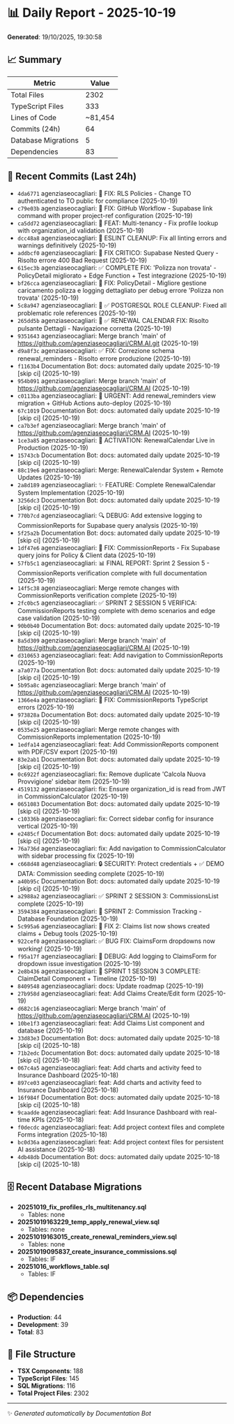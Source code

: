 # 📊 Daily Report - 2025-10-19

**Generated**: 19/10/2025, 19:30:58

## 📈 Summary

| Metric | Value |
|--------|-------|
| Total Files | 2302 |
| TypeScript Files | 333 |
| Lines of Code | ~81,454 |
| Commits (24h) | 64 |
| Database Migrations | 5 |
| Dependencies | 83 |

## 📝 Recent Commits (Last 24h)

- `4da6771` agenziaseocagliari: 🔐 FIX: RLS Policies - Change TO authenticated to TO public for compliance (2025-10-19)
- `c79e03b` agenziaseocagliari: 🔧 FIX: GitHub Workflow - Supabase link command with proper project-ref configuration (2025-10-19)
- `ca5dd72` agenziaseocagliari: 🔐 FEAT: Multi-tenancy - Fix profile lookup with organization_id validation (2025-10-19)
- `dcc48a8` agenziaseocagliari: 🔧 ESLINT CLEANUP: Fix all linting errors and warnings definitively (2025-10-19)
- `addbcf0` agenziaseocagliari: 🔧 FIX CRITICO: Supabase Nested Query - Risolto errore 400 Bad Request (2025-10-19)
- `615ec3b` agenziaseocagliari: ✅ COMPLETE FIX: 'Polizza non trovata' - PolicyDetail migliorato + Edge Function + Test integrazione (2025-10-19)
- `bf26cca` agenziaseocagliari: 🐛 FIX: PolicyDetail - Migliore gestione caricamento polizza e logging dettagliato per debug errore 'Polizza non trovata' (2025-10-19)
- `5c8a947` agenziaseocagliari: 🔧 ✅ POSTGRESQL ROLE CLEANUP: Fixed all problematic role references (2025-10-19)
- `265dd5b` agenziaseocagliari: 🔧 ✅ RENEWAL CALENDAR FIX: Risolto pulsante Dettagli - Navigazione corretta (2025-10-19)
- `9351643` agenziaseocagliari: Merge branch 'main' of https://github.com/agenziaseocagliari/CRM.AI.git (2025-10-19)
- `d9a8f3c` agenziaseocagliari: ✅ FIX: Correzione schema renewal_reminders - Risolto errore produzione (2025-10-19)
- `f1163b4` Documentation Bot: docs: automated daily update 2025-10-19 [skip ci] (2025-10-19)
- `954b091` agenziaseocagliari: Merge branch 'main' of https://github.com/agenziaseocagliari/CRM.AI (2025-10-19)
- `c0113ba` agenziaseocagliari: 🚀 URGENT: Add renewal_reminders view migration + GitHub Actions auto-deploy (2025-10-19)
- `67c1019` Documentation Bot: docs: automated daily update 2025-10-19 [skip ci] (2025-10-19)
- `ca7b3ef` agenziaseocagliari: Merge branch 'main' of https://github.com/agenziaseocagliari/CRM.AI (2025-10-19)
- `1ce3a85` agenziaseocagliari: 🚀 ACTIVATION: RenewalCalendar Live in Production (2025-10-19)
- `15743cb` Documentation Bot: docs: automated daily update 2025-10-19 [skip ci] (2025-10-19)
- `88c19e6` agenziaseocagliari: Merge: RenewalCalendar System + Remote Updates (2025-10-19)
- `2a8d189` agenziaseocagliari: ✨ FEATURE: Complete RenewalCalendar System Implementation (2025-10-19)
- `3256dc3` Documentation Bot: docs: automated daily update 2025-10-19 [skip ci] (2025-10-19)
- `770b7cd` agenziaseocagliari: 🔍 DEBUG: Add extensive logging to CommissionReports for Supabase query analysis (2025-10-19)
- `5f25a2b` Documentation Bot: docs: automated daily update 2025-10-19 [skip ci] (2025-10-19)
- `1df47e6` agenziaseocagliari: 🐛 FIX: CommissionReports - Fix Supabase query joins for Policy & Client data (2025-10-19)
- `57fb5c1` agenziaseocagliari: 📊 FINAL REPORT: Sprint 2 Session 5 - CommissionReports verification complete with full documentation (2025-10-19)
- `14f5c38` agenziaseocagliari: Merge remote changes with CommissionReports verification complete (2025-10-19)
- `2fc0bc5` agenziaseocagliari: ✅ SPRINT 2 SESSION 5 VERIFICA: CommissionReports testing complete with demo scenarios and edge case validation (2025-10-19)
- `90b0b40` Documentation Bot: docs: automated daily update 2025-10-19 [skip ci] (2025-10-19)
- `8a5d309` agenziaseocagliari: Merge branch 'main' of https://github.com/agenziaseocagliari/CRM.AI (2025-10-19)
- `d310653` agenziaseocagliari: feat: Add navigation to CommissionReports (2025-10-19)
- `a7a077a` Documentation Bot: docs: automated daily update 2025-10-19 [skip ci] (2025-10-19)
- `5b95a8c` agenziaseocagliari: Merge branch 'main' of https://github.com/agenziaseocagliari/CRM.AI (2025-10-19)
- `1366e4a` agenziaseocagliari: 🔧 FIX: CommissionReports TypeScript errors (2025-10-19)
- `973828a` Documentation Bot: docs: automated daily update 2025-10-19 [skip ci] (2025-10-19)
- `0535e25` agenziaseocagliari: Merge remote changes with CommissionReports implementation (2025-10-19)
- `1edfa14` agenziaseocagliari: feat: Add CommissionReports component with PDF/CSV export (2025-10-19)
- `83e2ab1` Documentation Bot: docs: automated daily update 2025-10-19 [skip ci] (2025-10-19)
- `0c6922f` agenziaseocagliari: fix: Remove duplicate 'Calcola Nuova Provvigione' sidebar item (2025-10-19)
- `4519132` agenziaseocagliari: fix: Ensure organization_id is read from JWT in CommissionCalculator (2025-10-19)
- `0651083` Documentation Bot: docs: automated daily update 2025-10-19 [skip ci] (2025-10-19)
- `c10336b` agenziaseocagliari: fix: Correct sidebar config for insurance vertical (2025-10-19)
- `e2485cf` Documentation Bot: docs: automated daily update 2025-10-19 [skip ci] (2025-10-19)
- `76a736d` agenziaseocagliari: fix: Add navigation to CommissionCalculator with sidebar processing fix (2025-10-19)
- `c668d48` agenziaseocagliari: 🔒 SECURITY: Protect credentials + ✅ DEMO DATA: Commission seeding complete (2025-10-19)
- `a40b95c` Documentation Bot: docs: automated daily update 2025-10-19 [skip ci] (2025-10-19)
- `a2988a2` agenziaseocagliari: ✅ SPRINT 2 SESSION 3: CommissionsList complete (2025-10-19)
- `3594384` agenziaseocagliari: 🎯 SPRINT 2: Commission Tracking - Database Foundation (2025-10-19)
- `5c995a6` agenziaseocagliari: 🐛 FIX 2: Claims list now shows created claims + Debug tools (2025-10-19)
- `922cef0` agenziaseocagliari: ✅ BUG FIX: ClaimsForm dropdowns now working! (2025-10-19)
- `f95a17f` agenziaseocagliari: 🐛 DEBUG: Add logging to ClaimsForm for dropdown issue investigation (2025-10-19)
- `2e8b436` agenziaseocagliari: 🚀 SPRINT 1 SESSION 3 COMPLETE: ClaimDetail Component + Timeline (2025-10-19)
- `8409548` agenziaseocagliari: docs: Update roadmap (2025-10-19)
- `27b958d` agenziaseocagliari: feat: Add Claims Create/Edit form (2025-10-19)
- `d682c16` agenziaseocagliari: Merge branch 'main' of https://github.com/agenziaseocagliari/CRM.AI (2025-10-19)
- `10be1f3` agenziaseocagliari: feat: Add Claims List component and database (2025-10-19)
- `33d83e3` Documentation Bot: docs: automated daily update 2025-10-18 [skip ci] (2025-10-18)
- `71b2edc` Documentation Bot: docs: automated daily update 2025-10-18 [skip ci] (2025-10-18)
- `067c4a5` agenziaseocagliari: feat: Add charts and activity feed to Insurance Dashboard (2025-10-18)
- `897ce03` agenziaseocagliari: feat: Add charts and activity feed to Insurance Dashboard (2025-10-18)
- `16f984f` Documentation Bot: docs: automated daily update 2025-10-18 [skip ci] (2025-10-18)
- `9caadde` agenziaseocagliari: feat: Add Insurance Dashboard with real-time KPIs (2025-10-18)
- `f0decdc` agenziaseocagliari: feat: Add project context files and complete Forms integration (2025-10-18)
- `bc0d36a` agenziaseocagliari: feat: Add project context files for persistent AI assistance (2025-10-18)
- `4db48db` Documentation Bot: docs: automated daily update 2025-10-18 [skip ci] (2025-10-18)

## 🗄️ Recent Database Migrations

- **20251019_fix_profiles_rls_multitenancy.sql**
  - Tables: none
- **20251019163229_temp_apply_renewal_view.sql**
  - Tables: none
- **20251019163015_create_renewal_reminders_view.sql**
  - Tables: none
- **20251019095837_create_insurance_commissions.sql**
  - Tables: IF
- **20251016_workflows_table.sql**
  - Tables: IF

## 📦 Dependencies

- **Production**: 44
- **Development**: 39
- **Total**: 83

## 📁 File Structure

- **TSX Components**: 188
- **TypeScript Files**: 145
- **SQL Migrations**: 116
- **Total Project Files**: 2302

---
✨ *Generated automatically by Documentation Bot*
